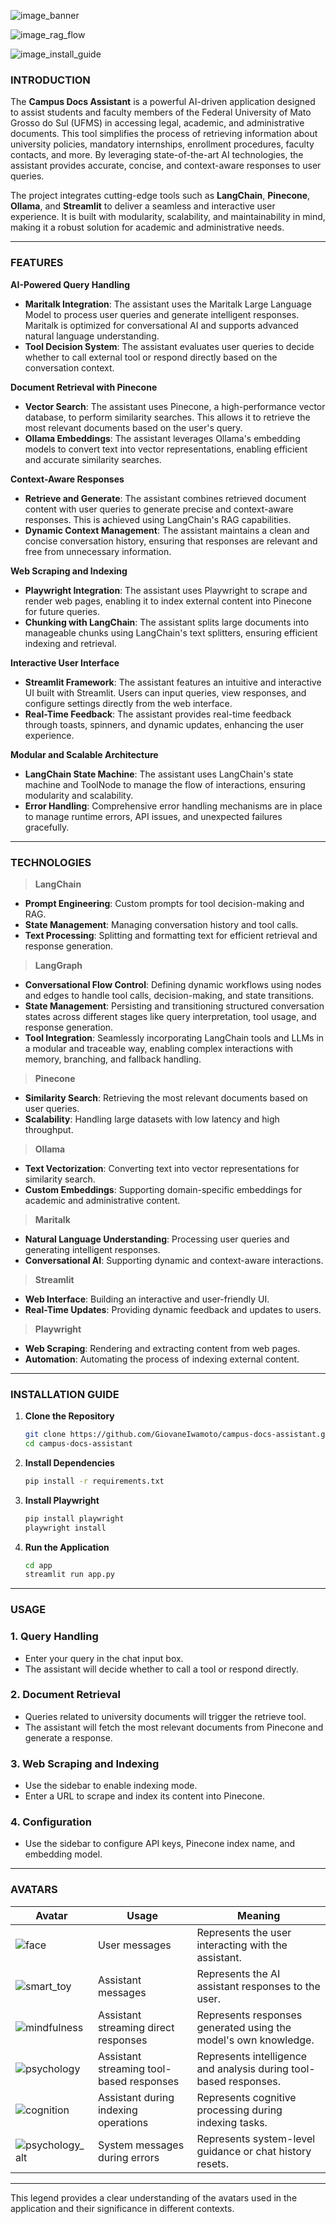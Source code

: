 ![image_banner](image/banner.png)

![image_rag_flow](image/rag_flow.png)

![image_install_guide](image/install_guide.png)

### **INTRODUCTION**

The **Campus Docs Assistant** is a powerful AI-driven application designed to assist students and faculty members of the Federal University of Mato Grosso do Sul (UFMS) in accessing legal, academic, and administrative documents. This tool simplifies the process of retrieving information about university policies, mandatory internships, enrollment procedures, faculty contacts, and more. By leveraging state-of-the-art AI technologies, the assistant provides accurate, concise, and context-aware responses to user queries.

The project integrates cutting-edge tools such as **LangChain**, **Pinecone**, **Ollama**, and **Streamlit** to deliver a seamless and interactive user experience. It is built with modularity, scalability, and maintainability in mind, making it a robust solution for academic and administrative needs.

---

### **FEATURES**

**AI-Powered Query Handling**

- **Maritalk Integration**: The assistant uses the Maritalk Large Language Model to process user queries and generate intelligent responses. Maritalk is optimized for conversational AI and supports advanced natural language understanding.
- **Tool Decision System**: The assistant evaluates user queries to decide whether to call external tool or respond directly based on the conversation context.

**Document Retrieval with Pinecone**

- **Vector Search**: The assistant uses Pinecone, a high-performance vector database, to perform similarity searches. This allows it to retrieve the most relevant documents based on the user's query.
- **Ollama Embeddings**: The assistant leverages Ollama's embedding models to convert text into vector representations, enabling efficient and accurate similarity searches.

**Context-Aware Responses**

- **Retrieve and Generate**: The assistant combines retrieved document content with user queries to generate precise and context-aware responses. This is achieved using LangChain's RAG capabilities.
- **Dynamic Context Management**: The assistant maintains a clean and concise conversation history, ensuring that responses are relevant and free from unnecessary information.

**Web Scraping and Indexing**

- **Playwright Integration**: The assistant uses Playwright to scrape and render web pages, enabling it to index external content into Pinecone for future queries.
- **Chunking with LangChain**: The assistant splits large documents into manageable chunks using LangChain's text splitters, ensuring efficient indexing and retrieval.

**Interactive User Interface**

- **Streamlit Framework**: The assistant features an intuitive and interactive UI built with Streamlit. Users can input queries, view responses, and configure settings directly from the web interface.
- **Real-Time Feedback**: The assistant provides real-time feedback through toasts, spinners, and dynamic updates, enhancing the user experience.

**Modular and Scalable Architecture**

- **LangChain State Machine**: The assistant uses LangChain's state machine and ToolNode to manage the flow of interactions, ensuring modularity and scalability.
- **Error Handling**: Comprehensive error handling mechanisms are in place to manage runtime errors, API issues, and unexpected failures gracefully.

---

### **TECHNOLOGIES**

> **LangChain**

- **Prompt Engineering**: Custom prompts for tool decision-making and RAG.
- **State Management**: Managing conversation history and tool calls.
- **Text Processing**: Splitting and formatting text for efficient retrieval and response generation.

> **LangGraph**

- **Conversational Flow Control**: Defining dynamic workflows using nodes and edges to handle tool calls, decision-making, and state transitions.
- **State Management**: Persisting and transitioning structured conversation states across different stages like query interpretation, tool usage, and response generation.
- **Tool Integration**: Seamlessly incorporating LangChain tools and LLMs in a modular and traceable way, enabling complex interactions with memory, branching, and fallback handling.

> **Pinecone**

- **Similarity Search**: Retrieving the most relevant documents based on user queries.
- **Scalability**: Handling large datasets with low latency and high throughput.

> **Ollama**

- **Text Vectorization**: Converting text into vector representations for similarity search.
- **Custom Embeddings**: Supporting domain-specific embeddings for academic and administrative content.

> **Maritalk**

- **Natural Language Understanding**: Processing user queries and generating intelligent responses.
- **Conversational AI**: Supporting dynamic and context-aware interactions.

> **Streamlit**

- **Web Interface**: Building an interactive and user-friendly UI.
- **Real-Time Updates**: Providing dynamic feedback and updates to users.

> **Playwright**

- **Web Scraping**: Rendering and extracting content from web pages.
- **Automation**: Automating the process of indexing external content.

---

### **INSTALLATION GUIDE**

1. **Clone the Repository**
   ```bash
   git clone https://github.com/GiovaneIwamoto/campus-docs-assistant.git
   cd campus-docs-assistant
   ```

2. **Install Dependencies**
   ```bash
   pip install -r requirements.txt
   ```

3. **Install Playwright**
   ```bash
   pip install playwright
   playwright install
   ```

5. **Run the Application**
   ```bash
   cd app
   streamlit run app.py
   ```

---

### **USAGE**

### **1. Query Handling**
- Enter your query in the chat input box.
- The assistant will decide whether to call a tool or respond directly.

### **2. Document Retrieval**
- Queries related to university documents will trigger the retrieve tool.
- The assistant will fetch the most relevant documents from Pinecone and generate a response.

### **3. Web Scraping and Indexing**
- Use the sidebar to enable indexing mode.
- Enter a URL to scrape and index its content into Pinecone.

### **4. Configuration**
- Use the sidebar to configure API keys, Pinecone index name, and embedding model.

---

### **AVATARS**

| Avatar                            | Usage                                   | Meaning |
|-----------------------------------|-----------------------------------------|-------------------------------------------|
| ![face](/assets/face.svg)                     | User messages                           | Represents the user interacting with the assistant.                   |
| ![smart_toy](/assets/smart_toy.svg)           | Assistant messages                      | Represents the AI assistant responses to the user.                    |
| ![mindfulness](/assets/mindfulness.svg)       | Assistant streaming direct responses    | Represents responses generated using the model's own knowledge.       |
| ![psychology](/assets/psychology.svg)         | Assistant streaming tool-based responses| Represents intelligence and analysis during tool-based responses.     |
| ![cognition](/assets/cognition.svg)           | Assistant during indexing operations    | Represents cognitive processing during indexing tasks.                |
| ![psychology_alt](/assets/psychology_alt.svg) | System messages during errors           | Represents system-level guidance or chat history resets.              |

---

This legend provides a clear understanding of the avatars used in the application and their significance in different contexts.